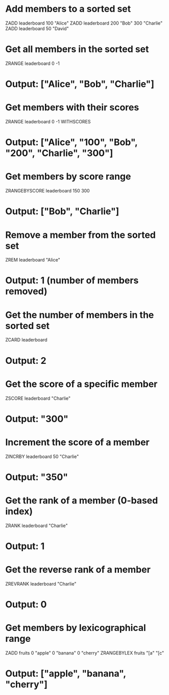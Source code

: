 # Add members to a sorted set

ZADD leaderboard 100 "Alice"
ZADD leaderboard 200 "Bob" 300 "Charlie"
ZADD leaderboard 50 "David"

# Get all members in the sorted set

ZRANGE leaderboard 0 -1

# Output: ["Alice", "Bob", "Charlie"]

# Get members with their scores

ZRANGE leaderboard 0 -1 WITHSCORES

# Output: ["Alice", "100", "Bob", "200", "Charlie", "300"]

# Get members by score range

ZRANGEBYSCORE leaderboard 150 300

# Output: ["Bob", "Charlie"]

# Remove a member from the sorted set

ZREM leaderboard "Alice"

# Output: 1 (number of members removed)

# Get the number of members in the sorted set

ZCARD leaderboard

# Output: 2

# Get the score of a specific member

ZSCORE leaderboard "Charlie"

# Output: "300"

# Increment the score of a member

ZINCRBY leaderboard 50 "Charlie"

# Output: "350"

# Get the rank of a member (0-based index)

ZRANK leaderboard "Charlie"

# Output: 1

# Get the reverse rank of a member

ZREVRANK leaderboard "Charlie"

# Output: 0

# Get members by lexicographical range

ZADD fruits 0 "apple" 0 "banana" 0 "cherry"
ZRANGEBYLEX fruits "[a" "[c"

# Output: ["apple", "banana", "cherry"]
